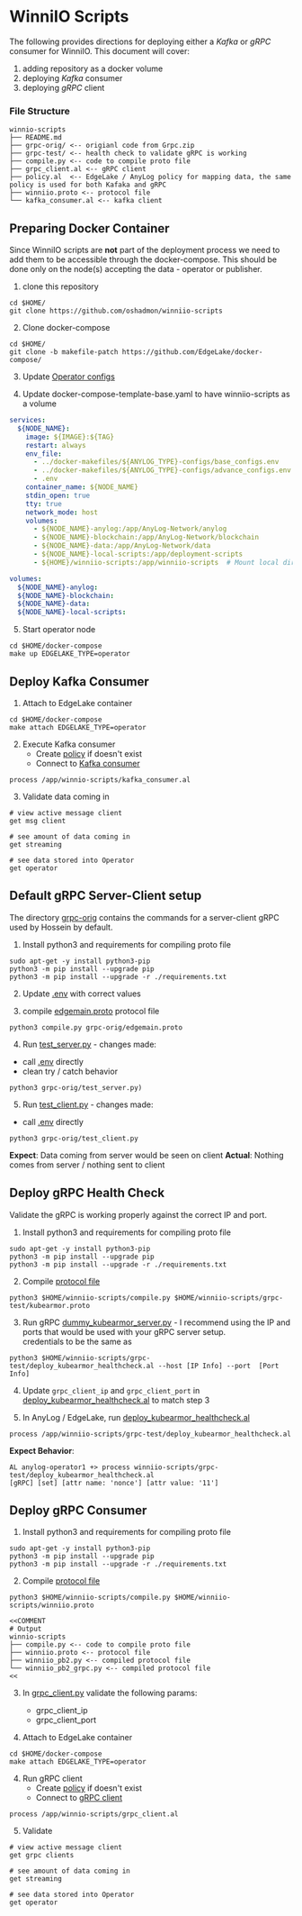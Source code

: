 # WinniIO Scripts

The following provides directions for deploying either a _Kafka_ or _gRPC_ consumer for WinniIO. 
This document will cover: 
1. adding repository as a docker volume 
2. deploying _Kafka_ consumer 
3. deploying _gRPC_ client 

### File Structure 
```tree
winnio-scripts 
├── README.md
├── grpc-orig/ <-- origianl code from Grpc.zip  
├── grpc-test/ <-- health check to validate gRPC is working
├── compile.py <-- code to compile proto file
├── grpc_client.al <-- gRPC client 
├── policy.al  <-- EdgeLake / AnyLog policy for mapping data, the same policy is used for both Kafaka and gRPC 
├── winniio.proto <-- protocol file
└── kafka_consumer.al <-- kafka client
```

## Preparing Docker Container
Since WinniIO scripts are **not** part of the deployment process we need to add them to be accessible through the 
docker-compose. This should be done only on the node(s) accepting the data - operator or publisher. 

1. clone this repository
```shell
cd $HOME/ 
git clone https://github.com/oshadmon/winniio-scripts 
```

2. Clone docker-compose 
```shell
cd $HOME/
git clone -b makefile-patch https://github.com/EdgeLake/docker-compose/
```

3. Update [Operator configs](https://github.com/EdgeLake/docker-compose/blob/makefile-patch/docker-makefiles/edgelake_operator.env)

4. Update docker-compose-template-base.yaml to have winniio-scripts as a volume
```yaml
services:
  ${NODE_NAME}:
    image: ${IMAGE}:${TAG}
    restart: always
    env_file:
      - ../docker-makefiles/${ANYLOG_TYPE}-configs/base_configs.env
      - ../docker-makefiles/${ANYLOG_TYPE}-configs/advance_configs.env
      - .env
    container_name: ${NODE_NAME}
    stdin_open: true
    tty: true
    network_mode: host
    volumes:
      - ${NODE_NAME}-anylog:/app/AnyLog-Network/anylog
      - ${NODE_NAME}-blockchain:/app/AnyLog-Network/blockchain
      - ${NODE_NAME}-data:/app/AnyLog-Network/data
      - ${NODE_NAME}-local-scripts:/app/deployment-scripts
      - ${HOME}/winniio-scripts:/app/winniio-scripts  # Mount local directory - make sure to have a full path for ${HOME} value

volumes:
  ${NODE_NAME}-anylog:
  ${NODE_NAME}-blockchain:
  ${NODE_NAME}-data:
  ${NODE_NAME}-local-scripts:
```

5. Start operator node 
```shell
cd $HOME/docker-compose
make up EDGELAKE_TYPE=operator
```

## Deploy Kafka Consumer 
1. Attach to EdgeLake container 
```shell
cd $HOME/docker-compose 
make attach EDGELAKE_TYPE=operator
```

2. Execute Kafka consumer
   * Create [policy](pillback_policy.al) if doesn't exist
   * Connect to [Kafka consumer](kafka_consumer.al)
```shell
process /app/winnio-scripts/kafka_consumer.al
``` 

3. Validate data coming in 
```anylog
# view active message client 
get msg client 

# see amount of data coming in 
get streaming 

# see data stored into Operator
get operator
```

## Default gRPC Server-Client setup
The directory [grpc-orig](grpc-orig) contains the commands for a server-client gRPC used by Hossein by default.
1. Install python3 and requirements for compiling proto file
```shell
sudo apt-get -y install python3-pip 
python3 -m pip install --upgrade pip 
python3 -m pip install --upgrade -r ./requirements.txt 
```

2. Update [.env](grpc-orig/.env) with correct values

3. compile [edgemain.proto](grpc-orig/edgemain.proto) protocol file 
```shell
python3 compile.py grpc-orig/edgemain.proto
```

4. Run [test_server.py](grpc-orig/test_server.py) - changes made: 
* call [.env](grpc-orig/.env) directly 
* clean try / catch behavior 
```shell
python3 grpc-orig/test_server.py)
```

5. Run [test_client.py](grpc-orig/test_client.py) - changes made: 
* call [.env](grpc-orig/.env) directly 
```shell
python3 grpc-orig/test_client.py
```
**Expect**: Data coming from server would be seen on client 
**Actual**: Nothing comes from server / nothing sent to client


## Deploy gRPC Health Check
Validate the gRPC is working properly against the correct IP and port. 

1. Install python3 and requirements for compiling proto file
```shell
sudo apt-get -y install python3-pip 
python3 -m pip install --upgrade pip 
python3 -m pip install --upgrade -r ./requirements.txt 
```

2. Compile [protocol file](grpc-test/kubearmor.proto)
```shell
python3 $HOME/winniio-scripts/compile.py $HOME/winniio-scripts/grpc-test/kubearmor.proto
```

3. Run gRPC  [dummy_kubearmor_server.py](grpc-test/dummy_kubearmor_server.py) - I recommend using the IP and ports 
that would be used with your gRPC server setup.  
credentials to be the same as 
```shell
python3 $HOME/winniio-scripts/grpc-test/deploy_kubearmor_healthcheck.al --host [IP Info] --port  [Port Info]
```

4. Update `grpc_client_ip` and `grpc_client_port` in [deploy_kubearmor_healthcheck.al](grpc-test/deploy_kubearmor_healthcheck.al) to match step 3

5. In AnyLog / EdgeLake, run [deploy_kubearmor_healthcheck.al](grpc-test/deploy_kubearmor_healthcheck.al)
```anylog
process /app/winniio-scripts/grpc-test/deploy_kubearmor_healthcheck.al
```

**Expect Behavior**:
```anylog
AL anylog-operator1 +> process winniio-scripts/grpc-test/deploy_kubearmor_healthcheck.al
[gRPC] [set] [attr name: 'nonce'] [attr value: '11']
```

## Deploy gRPC Consumer
1. Install python3 and requirements for compiling proto file
```shell
sudo apt-get -y install python3-pip 
python3 -m pip install --upgrade pip 
python3 -m pip install --upgrade -r ./requirements.txt 
```

2. Compile [protocol file](winniio.proto)
```shell
python3 $HOME/winniio-scripts/compile.py $HOME/winniio-scripts/winniio.proto

<<COMMENT
# Output
winnio-scripts 
├── compile.py <-- code to compile proto file
├── winniio.proto <-- protocol file
├── winniio_pb2.py <-- compiled protocol file 
└── winniio_pb2_grpc.py <-- compiled protocol file 
<<
```

3. In [grpc_client.py](grpc_client.al) validate the following params: 
   * grpc_client_ip
   * grpc_client_port

3. Attach to EdgeLake container 
```shell
cd $HOME/docker-compose 
make attach EDGELAKE_TYPE=operator
```

4. Run gRPC client
   * Create [policy](pillback_policy.al) if doesn't exist
   * Connect to [gRPC client](grpc_client.al)
```anylog
process /app/winnio-scripts/grpc_client.al
```

5. Validate 
```anylog
# view active message client 
get grpc clients  

# see amount of data coming in 
get streaming 

# see data stored into Operator
get operator
```
